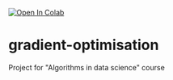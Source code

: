 [![Open In Colab](https://colab.research.google.com/assets/colab-badge.svg)](https://colab.research.google.com/github/knigawkl/gradient-optimisation/blob/main/GradientOptimization.ipynb)

# gradient-optimisation
Project for "Algorithms in data science" course

